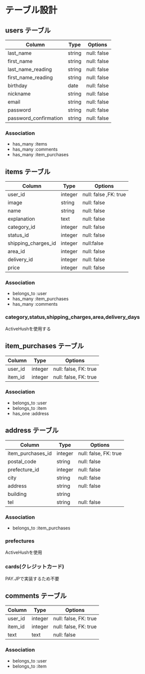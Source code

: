 # テーブル設計

## users テーブル

| Column                | Type   | Options     |
| --------------------- | ------ | ----------- |
| last_name             | string | null: false |
| first_name            | string | null: false |
| last_name_reading     | string | null: false |
| first_name_reading    | string | null: false |
| birthday              | date   | null: false |
| nickname              | string | null: false |
| email                 | string | null: false |
| password              | string | null: false |
| password_confirmation | string | null: false |

### Association

- has_many :items
- has_many :comments
- has_many :item_purchases

## items テーブル

| Column           | Type       | Options     |
| ---------------- | ---------- | ----------- |
| user_id          | integer    | null: false ,FK: true |
| image            | string     | null: false |
| name             | string     | null: false |
| explanation      | text       | null: false |
| category_id      | integer    | null: false |
| status_id        | integer    | null: false |
| shipping_charges_id | integer | null:false  |
| area_id          | integer    | null: false |
| delivery_id      | integer    | null: false |
| price            | integer    | null: false |

### Association

- belongs_to :user
- has_many :item_purchases
- has_many :comments

### category,status,shipping_charges,area,delivery_days
ActiveHushを使用する

## item_purchases テーブル

| Column   | Type      | Options               |
| ---------| --------- | --------------------- |
| user_id  | integer   | null: false, FK: true |
| item_id  | integer   | null: false, FK: true |

### Association

- belongs_to :user
- belongs_to :item
- has_one :address



## address テーブル

| Column            | Type      | Options     |
| ------------------| --------- | ----------- |
| item_purchases_id | integer    | null: false, FK: true |
| postal_code       | string    | null: false |
| prefecture_id     | integer   | null: false |
| city              | string    | null: false |
| address           | string    | null: false |
| building          | string    |             |
| tel               | string    | null: false |

### Association

- belongs_to :item_purchases

### prefectures
ActiveHushを使用

### cards(クレジットカード)
PAY.JPで実装するため不要


## comments テーブル

| Column  | Type      | Options     |
| ------- | --------- | ----------- |
| user_id | integer   | null: false, FK: true |
| item_id | integer   | null: false, FK: true |
| text    | text      | null: false |

### Association

- belongs_to :user
- belongs_to :item